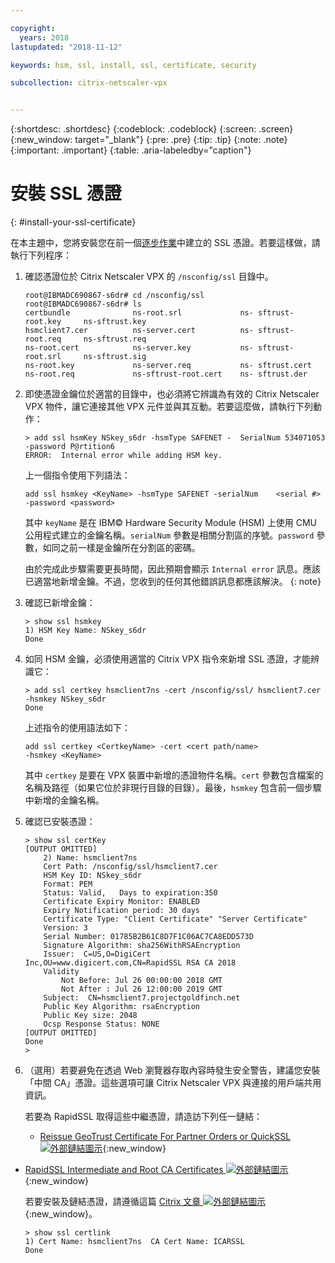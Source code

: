 ```yaml
---

copyright:
  years: 2018
lastupdated: "2018-11-12"

keywords: hsm, ssl, install, ssl, certificate, security

subcollection: citrix-netscaler-vpx


---
```


{:shortdesc: .shortdesc}
{:codeblock: .codeblock}
{:screen: .screen}
{:new_window: target="_blank"}
{:pre: .pre}
{:tip: .tip}
{:note: .note}
{:important: .important}
{:table: .aria-labeledby="caption"}

# 安裝 SSL 憑證
{: #install-your-ssl-certificate}

在本主題中，您將安裝您在前一個[逐步作業](/docs/infrastructure/citrix-netscaler-vpx?topic=citrix-netscaler-vpx-deploying-and-configuring-the-ibm-hardware-security-module-hsm-with-citrix-netscaler-vpx)中建立的 SSL 憑證。若要這樣做，請執行下列程序：

1.	確認憑證位於 Citrix Netscaler VPX 的 `/nsconfig/ssl` 目錄中。

	```
	root@IBMADC690867-s6dr# cd /nsconfig/ssl
	root@IBMADC690867-s6dr# ls
	certbundle              ns-root.srl             ns-	sftrust-root.key     ns-sftrust.key
	hsmclient7.cer          ns-server.cert          ns-	sftrust-root.req     ns-sftrust.req
	ns-root.cert            ns-server.key           ns-	sftrust-root.srl     ns-sftrust.sig
	ns-root.key             ns-server.req           ns-	sftrust.cert
	ns-root.req             ns-sftrust-root.cert    ns-	sftrust.der
	```

2.	即使憑證金鑰位於適當的目錄中，也必須將它辨識為有效的 Citrix Netscaler VPX 物件，讓它連接其他 VPX 元件並與其互動。若要這麼做，請執行下列動作：

	```
	> add ssl hsmKey NSkey_s6dr -hsmType SAFENET -	SerialNum 534071053 -password P@rtition6
	ERROR:  Internal error while adding HSM key.
	```

	上一個指令使用下列語法：

	```
	add ssl hsmkey <KeyName> -hsmType SAFENET -serialNum 	<serial #> -password <password>
	```

	其中 `keyName` 是在 IBM© Hardware Security Module (HSM) 上使用 CMU 公用程式建立的金鑰名稱。`serialNum` 參數是相關分割區的序號。`password` 參數，如同之前一樣是金鑰所在分割區的密碼。

	由於完成此步驟需要更長時間，因此預期會顯示 `Internal error` 訊息。應該已適當地新增金鑰。不過，您收到的任何其他錯誤訊息都應該解決。
  {: note}

3.	確認已新增金鑰：

	```
	> show ssl hsmkey
	1) HSM Key Name: NSkey_s6dr
 	Done
	```

4.	如同 HSM 金鑰，必須使用適當的 Citrix VPX 指令來新增 SSL 憑證，才能辨識它：

	```
	> add ssl certkey hsmclient7ns -cert /nsconfig/ssl/	hsmclient7.cer -hsmkey NSkey_s6dr
	Done
	```

	上述指令的使用語法如下：

	```
	add ssl certkey <CertkeyName> -cert <cert path/name>
	-hsmkey <KeyName>
	```

	其中 `certkey` 是要在 VPX 裝置中新增的憑證物件名稱。`cert` 參數包含檔案的名稱及路徑（如果它位於非現行目錄的目錄）。最後，`hsmkey` 包含前一個步驟中新增的金鑰名稱。

5.	確認已安裝憑證：

	```
	> show ssl certKey
	[OUTPUT OMITTED]
		2) Name: hsmclient7ns
		Cert Path: /nsconfig/ssl/hsmclient7.cer
		HSM Key ID: NSkey_s6dr
		Format: PEM
		Status: Valid,   Days to expiration:350
		Certificate Expiry Monitor: ENABLED
		Expiry Notification period: 30 days
		Certificate Type: "Client Certificate" "Server Certificate"
		Version: 3
		Serial Number: 01785B2B61C8D7F1C06AC7CA8EDD573D
		Signature Algorithm: sha256WithRSAEncryption
		Issuer:  C=US,O=DigiCert
	Inc,OU=www.digicert.com,CN=RapidSSL RSA CA 2018
		Validity
			Not Before: Jul 26 00:00:00 2018 GMT
			Not After : Jul 26 12:00:00 2019 GMT
		Subject:  CN=hsmclient7.projectgoldfinch.net
		Public Key Algorithm: rsaEncryption
		Public Key size: 2048
		Ocsp Response Status: NONE
	[OUTPUT OMITTED]
	Done
	>
	```

6.	（選用）若要避免在透過 Web 瀏覽器存取內容時發生安全警告，建議您安裝「中間 CA」憑證。這些選項可讓 Citrix Netscaler VPX 與連接的用戶端共用資訊。

	若要為 RapidSSL 取得這些中繼憑證，請造訪下列任一鏈結：

	* [Reissue GeoTrust Certificate For Partner Orders or QuickSSL ![外部鏈結圖示](../../icons/launch-glyph.svg "外部鏈結圖示")](https://knowledge.digicert.com/solution/SO5989.html){:new_window}
  * [RapidSSL Intermediate and Root CA Certificates ![外部鏈結圖示](../../icons/launch-glyph.svg "外部鏈結圖示")](https://knowledge.digicert.com/generalinformation/INFO1548.html#links){:new_window}

	若要安裝及鏈結憑證，請遵循這篇 [Citrix 文章 ![外部鏈結圖示](../../icons/launch-glyph.svg "外部鏈結圖示")](https://support.citrix.com/article/CTX114146){:new_window}。

	```
	> show ssl certlink
	1) Cert Name: hsmclient7ns  CA Cert Name: ICARSSL
	Done
	```
